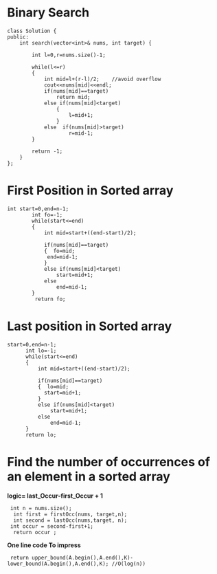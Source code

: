 # Binary Search

```
class Solution {
public:
    int search(vector<int>& nums, int target) {
     
        int l=0,r=nums.size()-1;
        
        while(l<=r)
        {
            int mid=l+(r-l)/2;    //avoid overflow
            cout<<nums[mid]<<endl; 
            if(nums[mid]==target)
                return mid;
            else if(nums[mid]<target)
                {
                    l=mid+1;
                }
            else  if(nums[mid]>target)
                    r=mid-1;
        }
            
        return -1;
    }
};
```

# First Position in Sorted array

```
int start=0,end=n-1;
        int fo=-1;
        while(start<=end)
        {
            int mid=start+((end-start)/2);
           
            if(nums[mid]==target)
            {  fo=mid;
             end=mid-1;
            }
            else if(nums[mid]<target)
                start=mid+1;
            else
                end=mid-1;
        }
         return fo;
  ```
  
# Last position in Sorted array
  
  ```
  start=0,end=n-1;
        int lo=-1;
        while(start<=end)
        {
            int mid=start+((end-start)/2);
           
            if(nums[mid]==target)
            {  lo=mid;
              start=mid+1;
            }
            else if(nums[mid]<target)
                start=mid+1;
            else
                end=mid-1;
        }
        return lo;
  ```
    
      
  # Find the number of occurrences of an element in a sorted array
  
  **logic= last_Occur-first_Occur + 1** 
  ```
   int n = nums.size();
    int first = firstOcc(nums, target,n);
    int second = lastOcc(nums,target, n);
   int occur = second-first+1;
    return occur ;
   ```
   
   **One line code To impress**
  
  ```
   return upper_bound(A.begin(),A.end(),K)-lower_bound(A.begin(),A.end(),K); //O(log(n))
   
   ```
